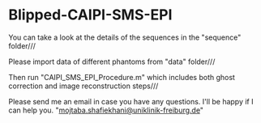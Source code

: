 # Blipped-CAIPI-SMS-EPI


You can take a look at the details of the sequences in the "sequence" folder///


Please import data of different phantoms from "data" folder///


Then run "CAIPI_SMS_EPI_Procedure.m" which includes both ghost correction and image reconstruction steps///


Please send me an email in case you have any questions. I'll be happy if I can help you. "mojtaba.shafiekhani@uniklinik-freiburg.de"



